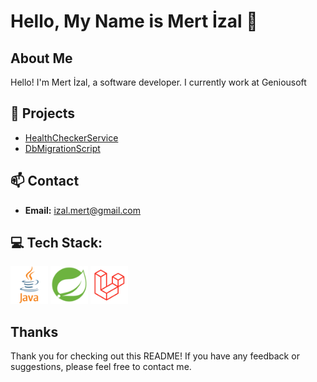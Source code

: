 # Hello, My Name is Mert İzal 👋

## About Me

Hello! I'm Mert İzal, a software developer. I currently work at Geniousoft

## 🔭 Projects

- [HealthCheckerService](https://github.com/mertizal/HealthChecker)
- [DbMigrationScript](https://github.com/mertizal/DbMigrationScript)


## 📫 Contact

- **Email:** izal.mert@gmail.com

## 💻 Tech Stack:

<img src="https://github.com/github/explore/raw/main/topics/java/java.png" alt="Java Logo" width="60" height="60"> <img src="https://github.com/github/explore/raw/main/topics/spring-boot/spring-boot.png" alt="Spring Boot Logo" width="60" height="60"> <img src="https://github.com/github/explore/raw/main/topics/laravel/laravel.png" alt="Laravel Logo" width="60" height="60">


## Thanks

Thank you for checking out this README! If you have any feedback or suggestions, please feel free to contact me.

